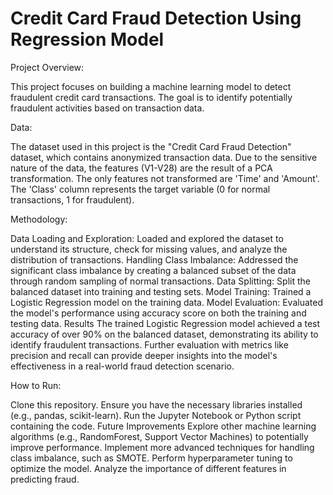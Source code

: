 # Credit Card Fraud Detection Using Regression Model

Project Overview: 

This project focuses on building a machine learning model to detect fraudulent credit card transactions. The goal is to identify potentially fraudulent activities based on transaction data.

Data:

The dataset used in this project is the "Credit Card Fraud Detection" dataset, which contains anonymized transaction data. Due to the sensitive nature of the data, the features (V1-V28) are the result of a PCA transformation. The only features not transformed are 'Time' and 'Amount'. The 'Class' column represents the target variable (0 for normal transactions, 1 for fraudulent).

Methodology:

Data Loading and Exploration: Loaded and explored the dataset to understand its structure, check for missing values, and analyze the distribution of transactions.
Handling Class Imbalance: Addressed the significant class imbalance by creating a balanced subset of the data through random sampling of normal transactions.
Data Splitting: Split the balanced dataset into training and testing sets.
Model Training: Trained a Logistic Regression model on the training data.
Model Evaluation: Evaluated the model's performance using accuracy score on both the training and testing data.
Results
The trained Logistic Regression model achieved a test accuracy of over 90% on the balanced dataset, demonstrating its ability to identify fraudulent transactions. Further evaluation with metrics like precision and recall can provide deeper insights into the model's effectiveness in a real-world fraud detection scenario.

How to Run:

Clone this repository.
Ensure you have the necessary libraries installed (e.g., pandas, scikit-learn).
Run the Jupyter Notebook or Python script containing the code.
Future Improvements
Explore other machine learning algorithms (e.g., RandomForest, Support Vector Machines) to potentially improve performance.
Implement more advanced techniques for handling class imbalance, such as SMOTE.
Perform hyperparameter tuning to optimize the model.
Analyze the importance of different features in predicting fraud.
